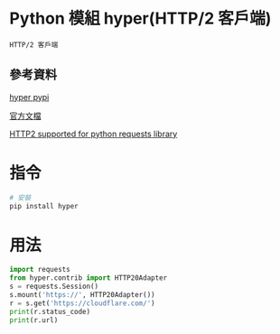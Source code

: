 # Python 模組 hyper(HTTP/2 客戶端)

```
HTTP/2 客戶端
```

## 參考資料

[hyper pypi](https://pypi.org/project/hyper/)

[官方文檔](https://hyper.readthedocs.io/en/latest/)

[HTTP2 supported for python requests library](https://github.com/khanhicetea/today-i-learned/blob/master/python/HTTP2-supported-for-python-requests-library.md)

# 指令

```bash
# 安裝
pip install hyper
```

# 用法

```Python
import requests
from hyper.contrib import HTTP20Adapter
s = requests.Session()
s.mount('https://', HTTP20Adapter())
r = s.get('https://cloudflare.com/')
print(r.status_code)
print(r.url)
```

